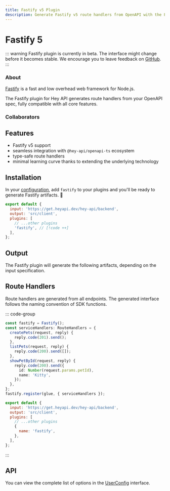 ```yaml
---
title: Fastify v5 Plugin
description: Generate Fastify v5 route handlers from OpenAPI with the Fastify plugin for openapi-ts. Fully compatible with validators, transformers, and all core features.
---
```


<script setup lang="ts">
import AuthorsList from '@components/AuthorsList.vue';
import Heading from '@components/Heading.vue';
import { jacobCohen } from '@data/people.js';
import VersionLabel from '@components/VersionLabel.vue';
</script>

<Heading>
  <h1>Fastify<span class="sr-only"> 5</span></h1>
  <VersionLabel value="v5" />
</Heading>

::: warning
Fastify plugin is currently in beta. The interface might change before it becomes stable. We encourage you to leave feedback on [GitHub](https://github.com/hey-api/openapi-ts/issues).
:::

### About

[Fastify](https://fastify.dev) is a fast and low overhead web framework for Node.js.

The Fastify plugin for Hey API generates route handlers from your OpenAPI spec, fully compatible with all core features.

### Collaborators

<AuthorsList :people="[jacobCohen]" />

## Features

- Fastify v5 support
- seamless integration with `@hey-api/openapi-ts` ecosystem
- type-safe route handlers
- minimal learning curve thanks to extending the underlying technology

## Installation

In your [configuration](/openapi-ts/get-started), add `fastify` to your plugins and you'll be ready to generate Fastify artifacts. :tada:

```js
export default {
  input: 'https://get.heyapi.dev/hey-api/backend',
  output: 'src/client',
  plugins: [
    // ...other plugins
    'fastify', // [!code ++]
  ],
};
```

## Output

The Fastify plugin will generate the following artifacts, depending on the input specification.

## Route Handlers

Route handlers are generated from all endpoints. The generated interface follows the naming convention of SDK functions.

::: code-group

```ts [example]
const fastify = Fastify();
const serviceHandlers: RouteHandlers = {
  createPets(request, reply) {
    reply.code(201).send();
  },
  listPets(request, reply) {
    reply.code(200).send([]);
  },
  showPetById(request, reply) {
    reply.code(200).send({
      id: Number(request.params.petId),
      name: 'Kitty',
    });
  },
};
fastify.register(glue, { serviceHandlers });
```

```js [config]
export default {
  input: 'https://get.heyapi.dev/hey-api/backend',
  output: 'src/client',
  plugins: [
    // ...other plugins
    {
      name: 'fastify',
    },
  ],
};
```

:::

## API

You can view the complete list of options in the [UserConfig](https://github.com/hey-api/openapi-ts/blob/main/packages/openapi-ts/src/plugins/fastify/types.d.ts) interface.

<!--@include: ../../partials/examples.md-->
<!--@include: ../../partials/sponsors.md-->
